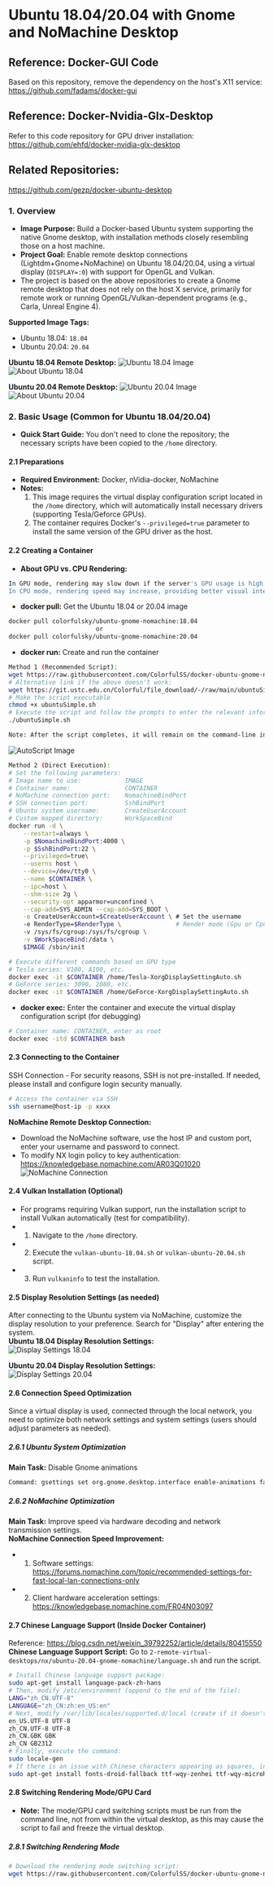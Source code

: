 

# Ubuntu 18.04/20.04 with Gnome and NoMachine Desktop

## Reference: Docker-GUI Code
Based on this repository, remove the dependency on the host's X11 service:
https://github.com/fadams/docker-gui

## Reference: Docker-Nvidia-Glx-Desktop
Refer to this code repository for GPU driver installation:
https://github.com/ehfd/docker-nvidia-glx-desktop

## Related Repositories:
https://github.com/gezp/docker-ubuntu-desktop

### 1. Overview
* **Image Purpose:** Build a Docker-based Ubuntu system supporting the native Gnome desktop, with installation methods closely resembling those on a host machine.
* **Project Goal:** Enable remote desktop connections (Lightdm+Gnome+NoMachine) on Ubuntu 18.04/20.04, using a virtual display (`DISPLAY=:0`) with support for OpenGL and Vulkan.  
* The project is based on the above repositories to create a Gnome remote desktop that does not rely on the host X service, primarily for remote work or running OpenGL/Vulkan-dependent programs (e.g., Carla, Unreal Engine 4).

**Supported Image Tags:**  
* Ubuntu 18.04: `18.04`
* Ubuntu 20.04: `20.04`

**Ubuntu 18.04 Remote Desktop:**
![Ubuntu 18.04 Image](img/ubuntu18.04-0.png)  
![About Ubuntu 18.04](img/ubuntu18.04-about.png)

**Ubuntu 20.04 Remote Desktop:**
![Ubuntu 20.04 Image](img/ubuntu20.04-0.png)  
![About Ubuntu 20.04](img/ubuntu20.04-about.png)

### 2. Basic Usage (Common for Ubuntu 18.04/20.04)
* **Quick Start Guide:** You don't need to clone the repository; the necessary scripts have been copied to the `/home` directory.

#### 2.1 Preparations
* **Required Environment:** Docker, nVidia-docker, NoMachine  
* **Notes:**
  1. This image requires the virtual display configuration script located in the `/home` directory, which will automatically install necessary drivers (supporting Tesla/Geforce GPUs).
  2. The container requires Docker's `--privileged=true` parameter to install the same version of the GPU driver as the host.

#### 2.2 Creating a Container
* **About GPU vs. CPU Rendering:**
```bash
In GPU mode, rendering may slow down if the server's GPU usage is high (e.g., with deep learning). Consider whether to use GPU rendering based on your needs (default: GPU, e.g., V100).
In CPU mode, rendering speed may increase, providing better visual interaction (default: llvmpipe).
```

* **docker pull:** Get the Ubuntu 18.04 or 20.04 image
```bash
docker pull colorfulsky/ubuntu-gnome-nomachine:18.04  
                        or                  
docker pull colorfulsky/ubuntu-gnome-nomachine:20.04  
```

* **docker run:** Create and run the container  
```bash
Method 1 (Recommended Script):  
wget https://raw.githubusercontent.com/ColorfulSS/docker-ubuntu-gnome-nomachine/master/2-remote-virtual-desktops/nx/ubuntu-18.04-gnome-nomachine/ubuntuSimple.sh  
# Alternative link if the above doesn't work:  
wget https://git.ustc.edu.cn/Colorful/file_download/-/raw/main/ubuntuSimple.sh
# Make the script executable
chmod +x ubuntuSimple.sh
# Execute the script and follow the prompts to enter the relevant information  
./ubuntuSimple.sh  

Note: After the script completes, it will remain on the command-line interface; terminate it with Ctrl+C.
```
![AutoScript Image](img/AutoScript.png)

```bash
Method 2 (Direct Execution):   
# Set the following parameters:  
# Image name to use:            IMAGE  
# Container name:               CONTAINER  
# NoMachine connection port:    NomachineBindPort   
# SSH connection port:          SshBindPort  
# Ubuntu system username:       CreateUserAccount  
# Custom mapped directory:      WorkSpaceBind  
docker run -d \
    --restart=always \
    -p $NomachineBindPort:4000 \
    -p $SshBindPort:22 \
    --privileged=true\
    --userns host \
    --device=/dev/tty0 \
    --name $CONTAINER \
    --ipc=host \
    --shm-size 2g \
    --security-opt apparmor=unconfined \
    --cap-add=SYS_ADMIN --cap-add=SYS_BOOT \
    -e CreateUserAccount=$CreateUserAccount \ # Set the username
    -e RenderType=$RenderType \               # Render mode (Gpu or Cpu)
    -v /sys/fs/cgroup:/sys/fs/cgroup \
    -v $WorkSpaceBind:/data \
    $IMAGE /sbin/init  

# Execute different commands based on GPU type  
# Tesla series: V100, A100, etc.   
docker exec -it $CONTAINER /home/Tesla-XorgDisplaySettingAuto.sh  
# GeForce series: 3090, 2080, etc.  
docker exec -it $CONTAINER /home/GeForce-XorgDisplaySettingAuto.sh  

```

* **docker exec:** Enter the container and execute the virtual display configuration script (for debugging)  
```bash
# Container name: CONTAINER, enter as root
docker exec -itd $CONTAINER bash  
```

#### 2.3 Connecting to the Container 
SSH Connection - For security reasons, SSH is not pre-installed. If needed, please install and configure login security manually.  
```bash
# Access the container via SSH
ssh username@host-ip -p xxxx  
```

**NoMachine Remote Desktop Connection:**
* Download the NoMachine software, use the host IP and custom port, enter your username and password to connect.
* To modify NX login policy to key authentication: https://knowledgebase.nomachine.com/AR03Q01020
![NoMachine Connection](img/Nomachine.png)

#### 2.4 Vulkan Installation (Optional)
* For programs requiring Vulkan support, run the installation script to install Vulkan automatically (test for compatibility).
* 1. Navigate to the `/home` directory.
* 2. Execute the `vulkan-ubuntu-18.04.sh` or `vulkan-ubuntu-20.04.sh` script.
* 3. Run `vulkaninfo` to test the installation.

#### 2.5 Display Resolution Settings (as needed)  
After connecting to the Ubuntu system via NoMachine, customize the display resolution to your preference. Search for "Display" after entering the system.  
**Ubuntu 18.04 Display Resolution Settings:**    
![Display Settings 18.04](img/ubuntu18.04-DisplaySetting.png)

**Ubuntu 20.04 Display Resolution Settings:**    
![Display Settings 20.04](img/ubuntu20.04-DisplaySetting.png)

#### 2.6 Connection Speed Optimization
Since a virtual display is used, connected through the local network, you need to optimize both network settings and system settings (users should adjust parameters as needed).  

##### 2.6.1 Ubuntu System Optimization
**Main Task:** Disable Gnome animations  
```bash
Command: gsettings set org.gnome.desktop.interface enable-animations false  
```

##### 2.6.2 NoMachine Optimization
**Main Task:** Improve speed via hardware decoding and network transmission settings.  
**NoMachine Connection Speed Improvement:**
* 1. Software settings: https://forums.nomachine.com/topic/recommended-settings-for-fast-local-lan-connections-only
* 2. Client hardware acceleration settings: https://knowledgebase.nomachine.com/FR04N03097  

#### 2.7 Chinese Language Support (Inside Docker Container)
Reference: https://blog.csdn.net/weixin_39792252/article/details/80415550  
**Chinese Language Support Script:** Go to `2-remote-virtual-desktops/nx/ubuntu-20.04-gnome-nomachine/language.sh` and run the script.  
```bash
# Install Chinese language support package:
sudo apt-get install language-pack-zh-hans
# Then, modify /etc/environment (append to the end of the file):
LANG="zh_CN.UTF-8"
LANGUAGE="zh_CN:zh:en_US:en"
# Next, modify /var/lib/locales/supported.d/local (create if it doesn't exist, append at the end):
en_US.UTF-8 UTF-8
zh_CN.UTF-8 UTF-8
zh_CN.GBK GBK
zh_CN GB2312
# Finally, execute the command:
sudo locale-gen
# If there is an issue with Chinese characters appearing as squares, install Chinese fonts:
sudo apt-get install fonts-droid-fallback ttf-wqy-zenhei ttf-wqy-microhei fonts-arphic-ukai fonts-arphic-uming
```

#### 2.8 Switching Rendering Mode/GPU Card  
* **Note:** The mode/GPU card switching scripts must be run from the command line, not from within the virtual desktop, as this may cause the script to fail and freeze the virtual desktop.

##### 2.8.1 Switching Rendering Mode  
```bash
# Download the rendering mode switching script:
wget https://raw.githubusercontent.com/ColorfulSS/docker-ubuntu-gnome-nomachine/master/2-remote-virtual-desktops/nx/ubuntu-20.04-gnome